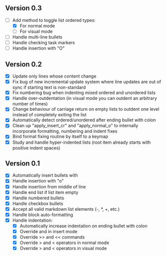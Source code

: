 ## Version 0.3

- [ ] Add method to toggle list ordered types:
  - [x] For normal mode
  - [ ] For visual mode
- [ ] Handle multi-line bullets
- [ ] Handle checking task markers
- [ ] Handle insertion with "O"

## Version 0.2

- [x] Update only lines whose content change
- [x] Fix bug of new incremental update system where line updates are out of sync if starting text is non-standard
- [x] Fix numbering bug when indenting mixed ordered and unordered lists
- [x] Handle over-outdentation (in visual mode you can outdent an arbitrary number of times)
- [x] Change behaviour of carriage return on empty lists to outdent one level instead of completely exiting the list
- [x] Automatically detect ordered/unordered after ending bullet with colon
- [x] Clean up "apply_insert_cr" and "apply_normal_o" to internally incorporate formatting, numbering and indent fixes
- [x] Bind format fixing routine by itself to a keymap
- [x] Study and handle hyper-indented lists (root item already starts with positive indent spaces)

## Version 0.1

- [x] Automatically insert bullets with <CR>
- [x] Handle insertion with "o"
- [x] Handle insertion from middle of line
- [x] Handle end list if list item empty
- [x] Handle numbered bullets
- [x] Handle checkbox bullets
- [x] Accept all valid markdown list elements (-, \*, +, etc.)
- [x] Handle block auto-formatting
- [x] Handle indentation:
  - [x] Automatically increase indentation on ending bullet with colon
  - [x] Override <C-t> and <C-d> in insert mode
  - [x] Override >> and << commands
  - [x] Override > and < operators in normal mode
  - [x] Override > and < operators in visual mode
